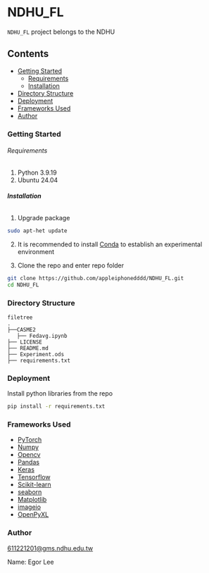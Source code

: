 # NDHU_FL

`NDHU_FL` project belongs to the NDHU


## Contents


- [Getting Started](#getting-started)
  - [Requirements](#requirements)
  - [Installation](#installation)
- [Directory Structure](#directory-structure)
- [Deployment](#deployment)
- [Frameworks Used](#frameworks-used)
- [Author](#author)


### Getting Started

###### Requirements

1. Python 3.9.19
2. Ubuntu 24.04

###### **Installation**

1. Upgrade package

```sh
sudo apt-het update
```


2. It is recommended to install [Conda](https://hackmd.io/MkLFRrbqRbCYlf0k2FvTRg) to establish an experimental environment

3. Clone the repo and enter repo folder

```sh
git clone https://github.com/appleiphonedddd/NDHU_FL.git
cd NDHU_FL
```

### Directory Structure

```
filetree 
.
├──CASME2
   ├── Fedavg.ipynb
├── LICENSE
├── README.md
├── Experiment.ods
├── requirements.txt
```

### Deployment

Install python libraries from the repo

```sh
pip install -r requirements.txt
```

### Frameworks Used

- [PyTorch](https://pytorch.org/)
- [Numpy](https://numpy.org/)
- [Opencv](https://docs.opencv.org/4.x/d6/d00/tutorial_py_root.html)
- [Pandas](https://pandas.pydata.org/)
- [Keras](https://keras.io/)
- [Tensorflow](https://www.tensorflow.org/)
- [Scikit-learn](https://scikit-learn.org/stable/)
- [seaborn](https://seaborn.pydata.org/)
- [Matplotlib](https://matplotlib.org/)
- [imageio](https://imageio.readthedocs.io/en/stable/)
- [OpenPyXL](https://openpyxl.readthedocs.io/en/stable/)

### Author

611221201@gms.ndhu.edu.tw

Name: Egor Lee
